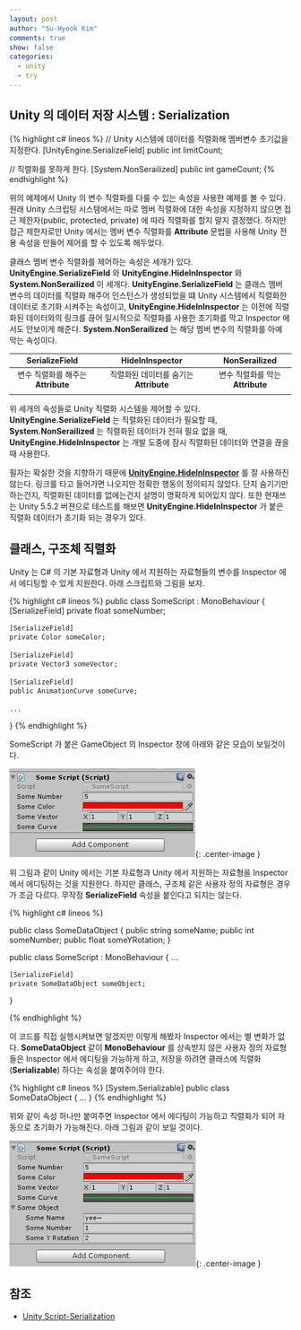 ```yaml
---
layout: post
author: "Su-Hyeok Kim"
comments: true
show: false
categories:
  - unity
  - try
---
```


## Unity 의 데이터 저장 시스템 : Serialization

<!-- 뭔가 서론을 써주어야함. -->

<!--
C# 문법은 클래스, 구조체, 열거형, 멤버 변수, 메소드등 여러 타입에 표시를 하는 기능을 제공한다. 또한 일부 C# 에서 제공하는 기능 중에 정해준 표시를 붙이면 작동하는 기능들도 있다. 이 표시들을 C# 문법에서는 __Attribute__(속성) 라고 칭한다. 그리고 이 속성을 사용하여 Unity 에서는 많은 기능들을 제공한다. 아래 우리가 가장 많이 볼만한 속성을 사용한 예제가 있다.
-->

{% highlight c# lineos %}
// Unity 시스템에 데이터를 직렬화해 멤버변수 초기값을 지정한다.
[UnityEngine.SerializeField]
public int limitCount;

// 직렬화를 못하게 한다.
[System.NonSerailized]
public int gameCount;
{% endhighlight %}

위의 예제에서 Unity 의 변수 직렬화를 다룰 수 있는 속성을 사용한 예제를 볼 수 있다. 원래 Unity 스크립팅 시스템에서는 따로 멤버 직렬화에 대한 속성을 지정하지 않으면 접근 제한자(public, protected, private) 에 따라 직렬화를 할지 말지 결정했다. 하지만 접근 제한자로만 Unity 에서는 멤버 변수 직렬화를 __Attribute__ 문법을 사용해 Unity 전용 속성을 만들어 제어를 할 수 있도록 해두었다.

클래스 멤버 변수 직렬화를 제어하는 속성은 세개가 있다. __UnityEngine.SerializeField__ 와 __UnityEngine.HideInInspector__ 와 __System.NonSerailized__ 이 세개다. __UnityEngine.SerializeField__ 는 클래스 멤버 변수의 데이터를 직렬화 해주어 인스턴스가 생성되었을 떄 Unity 시스템에서 직렬화한 데이터로 초기화 시켜주는 속성이고, __UnityEngine.HideInInspector__ 는 이전에 직렬화된 데이터와의 링크를 끊어 일시적으로 직렬화를 사용한 초기화를 막고 Inspector 에서도 안보이게 해준다. __System.NonSerailized__ 는 해당 멤버 변수의 직렬화를 아예 막는 속성이다.

| SerializeField | | HideInInspector | | NonSerailized |
| :------: | :------: | :------: | :------: | :------: |
| 변수 직렬화를 해주는 __Attribute__ | | 직렬화된 데이터를 숨기는 __Attribute__ | | 변수 직렬화를 막는 __Attribute__ |
| | | | | | |

위 세개의 속성들로 Unity 직렬화 시스템을 제어할 수 있다. __UnityEngine.SerializeField__ 는 직렬화된 데이터가 필요할 때, __System.NonSerailized__ 는 직렬화된 데이터가 전혀 필요 없을 때, __UnityEngine.HideInInspector__ 는 개발 도중에 잠시 직렬화된 데이터와 연결을 끊을 때 사용한다.

필자는 확실한 것을 지향하기 때문에 [__UnityEngine.HideInInspector__](https://docs.unity3d.com/kr/current/ScriptReference/HideInInspector.html) 를 잘 사용하진 않는다. 링크를 타고 들어가면 나오지만 정확한 행동의 정의되지 않았다. 단지 숨기기만 하는건지, 직렬화된 데이터를 없에는건지 설명이 명확하게 되어있지 않다. 또한 현재쓰는 Unity 5.5.2 버젼으로 테스트를 해보면 __UnityEngine.HideInInspector__ 가 붙은 직렬화 데이터가 초기화 되는 경우가 있다.

## 클래스, 구조체 직렬화

Unity 는 C# 의 기본 자료형과 Unity 에서 지원하는 자료형들의 변수를 Inspector 에서 에디팅할 수 있게 지원한다. 아래 스크립트와 그림을 보자.

{% highlight c# lineos %}
public class SomeScript : MonoBehaviour
{
    [SerializeField]
    private float someNumber;

    [SerializeField]
    private Color someColor;

    [SerializeField]
    private Vector3 someVector;

    [SerializeField]
    public AnimationCurve someCurve;

    ...
}
{% endhighlight %}

SomeScript 가 붙은 GameObject 의 Inspector 창에 아래와 같은 모습이 보일것이다.

![Inspector](/images/unity_support_inspector_1.png){: .center-image }

위 그림과 같이 Unity 에서는 기본 자료형과 Unity 에서 지원하는 자료형을 Inspector 에서 에디팅하는 것을 지원한다. 하지만 클래스, 구조체 같은 사용자 정의 자료형은 경우가 조금 다르다. 무작정 __SerializeField__ 속성을 붙인다고 되지는 않는다.

{% highlight c# lineos %}

public class SomeDataObject
{
    public string someName;
    public int someNumber;
    public float someYRotation;
}

public class SomeScript : MonoBehaviour
{
    ...

    [SerializeField]
    private SomeDataObject someObject;
}

{% endhighlight %}

이 코드를 직접 실행시켜보면 알겠지만 이렇게 해봤자 Inspector 에서는 별 변화가 없다. __SomeDataObject__ 같이 __MonoBehaviour__ 를 상속받지 않은 사용자 정의 자료형들은 Inspector 에서 에디팅을 가능하게 하고, 저장을 하려면 클래스에 직렬화(__Serializable__) 하다는 속성을 붙여주어야 한다.

{% highlight c# lineos %}
[System.Serializable]
public class SomeDataObject { ... }
{% endhighlight %}

위와 같이 속성 하나만 붙여주면 Inspector 에서 에디팅이 가능하고 직렬화가 되어 자동으로 초기화가 가능해진다. 아래 그림과 같이 보일 것이다.

![Inspector](/images/unity_support_inspector_2.png){: .center-image }


## 참조

- [Unity Script-Serialization](https://docs.unity3d.com/kr/current/Manual/script-Serialization.html)
